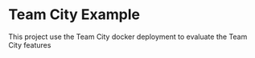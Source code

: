 # Team City Example
This project use the Team City docker deployment to evaluate the Team City features
